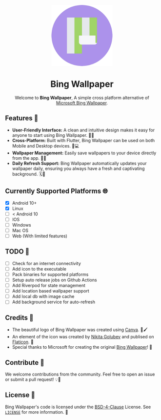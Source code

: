 <div align="center">
  <img width="200" src="./assets/icons/bing_wallpapers_500.png" alt="Bing Wallpaper Logo">
  <H1>Bing Wallpaper</H1>
  Welcome to <b>Bing Wallpaper</b>, A simple cross platform alternative of <a href="https://www.microsoft.com/en-us/bing/bing-wallpaper">Microsoft Bing Wallpaper<a>.
</div> 

## Features 🎁

- **User-Friendly Interface:** A clean and intuitive design makes it easy for anyone to start using Bing Wallpaper. 👥✨
- **Cross-Platform:** Built with Flutter, Bing Wallpaper can be used on both Mobile and Desktop devices. 📱💻
- **Wallpaper Management:** Easily save wallpapers to your device directly from the app. 📸💾
- **Daily Refresh Support:** Bing Wallpaper automatically updates your wallpaper daily, ensuring you always have a fresh and captivating background. 🗓️🌟

## Currently Supported Platforms 🌐

- [x] Android 10+
- [x] Linux
- [ ] < Android 10
- [ ] IOS
- [ ] Windows
- [ ] Mac OS
- [ ] Web (With limited features)

## TODO 📝

- [ ] Check for an internet connectivity
- [ ] Add icon to the executable
- [ ] Pack binaries for supported platforms
- [ ] Setup auto release jobs on Github Actions 
- [ ] Add Riverpod for state management
- [ ] Add location based wallpaper support
- [ ] Add local db with image cache
- [ ] Add background service for auto-refresh

## Credits 🙏

- The beautiful logo of Bing Wallpaper was created using [Canva](https://www.canva.com/). 🎨🖌️
- An element of the icon was created by [Nikita Golubev](https://twitter.com/lastspark_ng) and publised on [Flaticon](https://www.flaticon.com/authors/nikita-golubev). 🌟
- Special thanks to Microsoft for creating the original [Bing Wallpaper](https://www.microsoft.com/en-us/bing/bing-wallpaper)! 🙌

## Contribute 🤝

We welcome contributions from the community. Feel free to open an issue or submit a pull request! 💡🔧

## License 📄

Bing Wallpaper's code is licensed under the [BSD-4-Clause](https://en.wikipedia.org/wiki/BSD_licenses) License. See [`LICENSE`](./LICENSE) for more information. 📜
